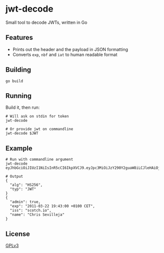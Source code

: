 # jwt-decode
Small tool to decode JWTs, written in Go

## Features

* Prints out the header and the payload in JSON formatting
* Converts `exp`, `nbf` and `iat` to human readable format

## Building

```
go build
```

## Running

Build it, then run: 

```
# Will ask on stdin for token
jwt-decode

# Or provide jwt on commandline
jwt-decode $JWT
```

## Example

```
# Run with commandline argument
jwt-decode eyJhbGciOiJIUzI1NiIsInR5cCI6IkpXVCJ9.eyJpc3MiOiJzY290Y2guaW8iLCJleHAiOjEzMDA4MTkzODAsIm5hbWUiOiJDaHJpcyBTZXZpbGxlamEiLCJhZG1pbiI6dHJ1ZX0.03f329983b86f7d9a9f5fef85305880101d5e302afafa20154d094b229f75773

# Output
{
  "alg": "HS256",
  "typ": "JWT"
}
{
  "admin": true,
  "exp": "2011-03-22 19:43:00 +0100 CET",
  "iss": "scotch.io",
  "name": "Chris Sevilleja"
}
```

## License

[GPLv3](LICENSE)